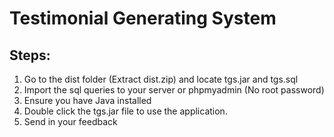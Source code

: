 # Testimonial Generating System

## Steps:
1. Go to the dist folder (Extract dist.zip) and locate tgs.jar and tgs.sql
2. Import the sql queries to your server or phpmyadmin (No root password)
3. Ensure you have Java installed
4. Double click the tgs.jar file to use the application.
5. Send in your feedback
